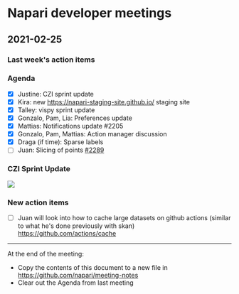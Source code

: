 # Napari developer meetings

## 2021-02-25

### Last week's action items

### Agenda
- [x] Justine: CZI sprint update
- [x] Kira: new https://napari-staging-site.github.io/ staging site
- [x] Talley: vispy sprint update
- [x] Gonzalo, Pam, Lia: Preferences update
- [x] Mattias: Notifications update #2205
- [x] Gonzalo, Pam, Mattias: Action manager discussion
- [x] Draga (if time): Sparse labels
- [ ] Juan: Slicing of points [#2289](https://github.com/napari/napari/pull/2289)

### CZI Sprint Update

![](https://i.imgur.com/nlcTz73.png)



### New action items
- [ ] Juan will look into how to cache large datasets on github actions (similar to what he's done previously with skan) https://github.com/actions/cache

------

At the end of the meeting:
- Copy the contents of this document to a new file in https://github.com/napari/meeting-notes
- Clear out the Agenda from last meeting
